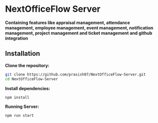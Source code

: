 # NextOfficeFlow Server 

**Containing features like appraisal management, attendance management, employee management, event management, notification management, project management and ticket management and github integration**

## Installation

**Clone the repository:**

```sh
git clone https://github.com/prasish07/NextOfficeFlow-Server.git
cd NextOfficeFlow-Server
```

**Install dependencies:**

```sh
npm install
```

**Running Server:**
```sh
npm run start
```
